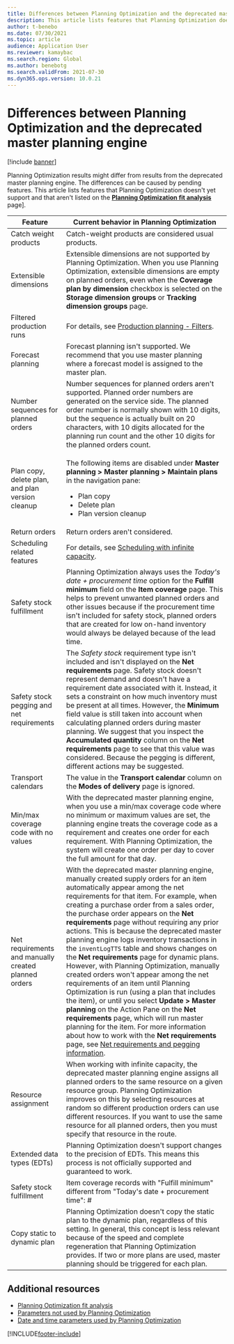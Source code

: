```yaml
---
title: Differences between Planning Optimization and the deprecated master planning engine
description: This article lists features that Planning Optimization doesn't yet support and that aren't listed on the Planning Optimization fit analysis page.
author: t-benebo
ms.date: 07/30/2021
ms.topic: article
audience: Application User
ms.reviewer: kamaybac
ms.search.region: Global
ms.author: benebotg
ms.search.validFrom: 2021-07-30
ms.dyn365.ops.version: 10.0.21
---
```


# Differences between Planning Optimization and the deprecated master planning engine

[!include [banner](../../includes/banner.md)]

Planning Optimization results might differ from results from the deprecated master planning engine. The differences can be caused by pending features. This article lists features that Planning Optimization doesn't yet support and that aren't listed on the **[Planning Optimization fit analysis](planning-optimization-fit-analysis.md)** page].

| Feature | Current behavior in Planning Optimization |
|---|---|
| Catch weight products | Catch-weight products are considered usual products.|
| Extensible dimensions | Extensible dimensions are not supported by Planning Optimization. When you use Planning Optimization, extensible dimensions are empty on planned orders, even when the **Coverage plan by dimension** checkbox is selected on the **Storage dimension groups** or **Tracking dimension groups** page. |
| Filtered production runs | For details, see [Production planning - Filters](production-planning.md#filters). |
| Forecast planning | Forecast planning isn't supported. We recommend that you use master planning where a forecast model is assigned to the master plan. |
| Number sequences for planned orders | Number sequences for planned orders aren't supported. Planned order numbers are generated on the service side. The planned order number is normally shown with 10 digits, but the sequence is actually built on 20 characters, with 10 digits allocated for the planning run count and the other 10 digits for the planned orders count. |
| Plan copy, delete plan, and plan version cleanup | <p>The following items are disabled under **Master planning \> Master planning \> Maintain plans** in the navigation pane:</p><ul><li>Plan copy</li><li>Delete plan</li><li>Plan version cleanup</li></ul> |
| Return orders | Return orders aren't considered. |
| Scheduling related features | For details, see [Scheduling with infinite capacity](infinite-capacity-planning.md#limitations). |
| Safety stock fulfillment | Planning Optimization always uses the *Today's date + procurement time* option for the **Fulfill minimum** field on the **Item coverage** page. This helps to prevent unwanted planned orders and other issues because if the procurement time isn't included for safety stock, planned orders that are created for low on-hand inventory would always be delayed because of the lead time. |
| Safety stock pegging and net requirements | The *Safety stock* requirement type isn't included and isn't displayed on the **Net requirements** page. Safety stock doesn't represent demand and doesn't have a requirement date associated with it. Instead, it sets a constraint on how much inventory must be present at all times. However, the **Minimum** field value is still taken into account when calculating planned orders during master planning. We suggest that you inspect the **Accumulated quantity** column on the **Net requirements** page to see that this value was considered. Because the pegging is different, different actions may be suggested. |
| Transport calendars | The value in the **Transport calendar** column on the **Modes of delivery** page is ignored. |
| Min/max coverage code with no values| With the deprecated master planning engine, when you use a min/max coverage code where no minimum or maximum values are set, the planning engine treats the coverage code as a requirement and creates one order for each requirement. With Planning Optimization, the system will create one order per day to cover the full amount for that day.  |
| Net requirements and manually created planned orders | With the deprecated master planning engine, manually created supply orders for an item automatically appear among the net requirements for that item. For example, when creating a purchase order from a sales order, the purchase order appears on the **Net requirements** page without requiring any prior actions. This is because the deprecated master planning engine logs inventory transactions in the `inventLogTTS` table and shows changes on the **Net requirements** page for dynamic plans. However, with Planning Optimization, manually created orders won't appear among the net requirements of an item until Planning Optimization is run (using a plan that includes the item), or until you select **Update \> Master planning** on the Action Pane on the **Net requirements** page, which will run master planning for the item. For more information about how to work with the **Net requirements** page, see [Net requirements and pegging information](net-requirements.md). |
| Resource assignment | When working with infinite capacity, the deprecated master planning engine assigns all planned orders to the same resource on a given resource group. Planning Optimization improves on this by selecting resources at random so different production orders can use different resources. If you want to use the same resource for all planned orders, then you must specify that resource in the route. |
| Extended data types (EDTs) | Planning Optimization doesn't support changes to the precision of EDTs. This means this process is not officially supported and guaranteed to work. |
| Safety stock fulfillment | Item coverage records with "Fulfill minimum" different from "Today's date + procurement time": *\#* | Planning Optimization always uses *Today's date + procurement time*. This change is made to prepare for a simplified planning setup in the future, and to provide an actionable result. If the procurement time isn't included for safety stock, planned orders that are created for current low on-hand inventory will always be delayed because of the lead time. This behavior can cause significant noise and unwanted planned orders. The best practice is to change the setting so that *Today's date + procurement time* is used. Update master data to avoid warnings. | 
| Copy static to dynamic plan | Planning Optimization doesn't copy the static plan to the dynamic plan, regardless of this setting. In general, this concept is less relevant because of the speed and complete regeneration that Planning Optimization provides. If two or more plans are used, master planning should be triggered for each plan. | 

## Additional resources

- [Planning Optimization fit analysis](planning-optimization-fit-analysis.md)
- [Parameters not used by Planning Optimization](not-used-parameters.md)
- [Date and time parameters used by Planning Optimization](date-time-used.md)

[!INCLUDE[footer-include](../../../includes/footer-banner.md)]
